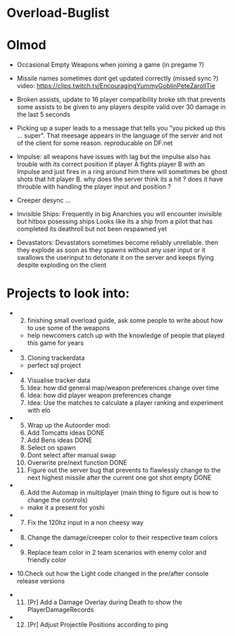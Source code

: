 # Overload-Buglist

# Olmod
  - Occasional Empty Weapons when joining a game (in pregame ?) 
  
  - Missile names sometimes dont get updated correctly (missed sync ?) 
     video: https://clips.twitch.tv/EncouragingYummyGoblinPeteZarollTie
  
  - Broken assists, update to 16 player compatibility broke sth that prevents some assists to be given to any players despite
    valid over 30 damage in the last 5 seconds
  
  - Picking up a super leads to a message that tells you "you picked up this ... super". That meesage appears in the language
    of the server and not of the client for some reason. reproducable on DF.net
  
  - Impulse: all weapons have issues with lag but the impulse also has trouble with its correct position
    If player A fights player B with an Impulse and just fires in a ring around him there will sometimes be ghost shots that 
    hit player B. why does the server think its a hit ? does it have throuble with handling the player input and position ?
  
  - Creeper desync ...
  
  - Invisible Ships: Frequently in big Anarchies you will encounter invisible but hitbox posessing ships
    Looks like its a ship from a pilot that has completed its deathroll but not been respawned yet
    
  - Devastators: Devastators sometimes become reliably unreliable. then they explode as soon as they spawns without any
    user input or it swallows the userinput to detonate it on the server and keeps flying despite exploding on the client 
 
 # Projects to look into:

    
  - 2. finishing small overload guide, ask some people to write about how to use some of the weapons
    + help newcomers catch up with the knowledge of people that played this game for years
    
  - 3. Cloning trackerdata
    + perfect sql project
    
  - 4. Visualise tracker data
      1. Idea: how did general map/weapon preferences change over time
      2. Idea: how did player weapon preferences change
      3. Idea: Use the matches to calculate a player ranking and experiment with elo
      
  - 5. Wrap up the Autoorder mod:
      1. Add Tomcatts ideas DONE
      2. Add Bens ideas   DONE
      3. Select on spawn
      4. Dont select after manual swap
      5. Overwrite pre/next function DONE
      6. Figure out the server bug that prevents to flawlessly change to the next highest missile
         after the current one got shot empty DONE
         
   - 6. Add the Automap in multiplayer (main thing to figure out is how to change the controls)
       + make it a present for yoshi
       
   - 7. Fix the 120hz input in a non cheesy way    
   
   - 8. Change the damage/creeper color to their respective team colors
   
   - 9. Replace team color in 2 team scenarios with enemy color and friendly color
   
   - 10.Check out how the Light code changed in the pre/after console release versions
   
   
   - 11. [Pr] Add a Damage Overlay during Death to show the PlayerDamageRecords
   
   - 12. [Pr] Adjust Projectile Positions according to ping
   

